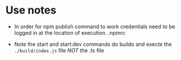 # Use notes

- In order for npm publish command to work credentials need to be logged in at the location of execution.
.npmrc 

 - Note the start and start:dev commands do builds and execte the `./build/index.js` file *NOT* the .ts file

